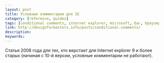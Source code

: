 ```yaml
---
layout: post
title: Условные комментарии для IE
category: [reference, guides]
tags: [conditional comments, internet explorer, microsoft, баг, браузер, условные комментарии, хак]
link: http://designformasters.info/posts/conditional-comments/
description:
keywords:
---
```


<p>Статья 2008 года для тех, кто верстает для Internet explorer 9 и более старых (начиная с 10-й версии, условные комментарии не работают).</p>
